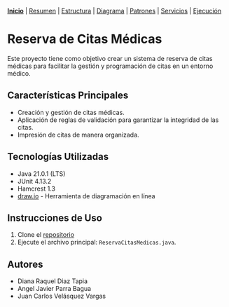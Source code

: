 [__Inicio__](README.md) | 
[Resumen](/doc/Resumen.md) | 
[Estructura](/doc/Estructura.md) | 
[Diagrama](/doc/Diagrama.md) |
[Patrones](/doc/Patrones.md) |
[Servicios](/doc/Servicios.md) |
[Ejecución](/doc/Ejecucion.md) 

# Reserva de Citas Médicas

Este proyecto tiene como objetivo crear un sistema de reserva de citas médicas para facilitar la gestión y programación de citas en un entorno médico.

## Características Principales

- Creación y gestión de citas médicas.
- Aplicación de reglas de validación para garantizar la integridad de las citas.
- Impresión de citas de manera organizada.

## Tecnologías Utilizadas

- Java 21.0.1 (LTS) 
- JUnit 4.13.2
- Hamcrest 1.3
- [draw.io](https://draw.io/) - Herramienta de diagramación en línea


## Instrucciones de Uso

1. Clone el [repositorio](https://github.com/aparrab90/cm.git)
2. Ejecute el archivo principal: `ReservaCitasMedicas.java`.


## Autores

- Diana Raquel Diaz Tapia
- Angel Javier Parra Bagua
- Juan Carlos Velásquez Vargas 